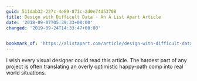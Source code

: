 ```yaml
---
guid: 511dab32-227c-4e89-871c-2d0e74d53708
title: Design with Difficult Data · An A List Apart Article
date: '2018-09-07T05:39:33+00:00'
changed: '2019-09-24T14:33:47+00:00'


bookmark_of: 'https://alistapart.com/article/design-with-difficult-data'
---
```



I wish every visual designer could read this article. The hardest part of any project is often translating an overly optimistic happy-path comp into real world situations.
